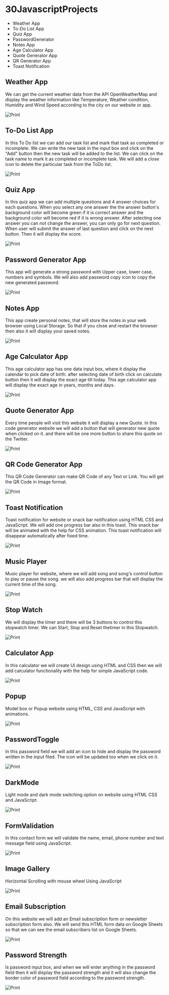 # 30JavascriptProjects

- Weather App
- To-Do List App
- Quiz App
- PasswordGenerator
- Notes App
- Age Calculator App
- Quote Generator App
- QR Generator App
- Toast Notification

## Weather App

We can get the current weather data from the API OpenWeatherMap and display the weather information like Temperature, Weather condition, Humidity and Wind Speed according to the city on our website or app.

![Print](./01-WeatherApp/images/Captura.png)

## To-Do List App

In this To Do list we can add our task list and mark that task as completed or incomplete. We can write the new task in the input box and click on the "Add" button then the new task will be added to the list.
We can click on the task name to mark it as completed or incomplete task. We will add a close icon to delete the particular task from the ToDo list.

![Print](./02-ToDoList/images/Captura.png)

## Quiz App

In this quiz app we can add multiple questions and 4 answer choices for each questions. When you select any one answer the the answer button's background color will become green if it is correct answer and the background color will become red if it is wrong answer.
After selecting one answer you can not change the answer, you can only go for next question.
When user will submit the answer of last question and click on the next button. Then it will display the score.

![Print](./03-QuizApp/images/Camptura.png)

## Password Generator App

This app will generate a strong password with Upper case, lower case, numbers and symbols. We will also add password copy icon to copy the new generated password.

![Print](./04-PasswordGenerator/images/Captura.png)

## Notes App

This app create personal notes, that will store the notes in your web browser using Local Storage. So that if you close and restart the browser then also it will display your saved notes.

![Print](./05-NotesApp/images/Captura.png)

## Age Calculator App

This age calculator app has one data input box, where it display the calendar to pick date of birth. after selecting date of birth click on calculate button then it will display the exact age till today. This age calculator app will display the exact age in years, months and days.

![Print](./06-AgeCalculatorApp/images/Captura.png)

## Quote Generator App

Every time people will visit this website it will display a new Quote. In this code generator website we will add a button that will generator new quote when clicked on it. and there will be one more button to share this quote on the Twitter.

![Print](./07-QuoteGeneratorApp/images/Captura.png)

## QR Code Generator App

This QR Code Generator can make QR Code of any Text or Link. You will get the QR Code in Image format.

![Print](./08-QrGeneratorApp/images/Captura.png)

## Toast Notification

Toast notification for website or snack bar notification using HTML CSS and JavaScript. We will add one progress bar also in this toast. This snack bar will be animated with the help for CSS animation. This toast notification will disappear automatically after fixed time.

![Print](./09-ToastNotification/images/Captura.png)

## Music Player

Music player for website, where we will add song and song's control button to play or pause the song. we will also add progress bar that will display the current time of the song.

![Print](./10-MusicPlayer/images/Captura.png)

## Stop Watch

We will display the timer and there will be 3 buttons to control this stopwatch timer. We can Start, Stop and Reset thetimer in this Stopwatch.

![Print](./11-StopWatch/images/Captura.png)

## Calculator App

In this calculator we will create UI design using HTML and CSS then we will add calculator functionality with the help for simple JavaScript code.

![Print](./12-CalculatorApp/images/Captura.png)

## Popup

Model box or Popup website using HTML, CSS and JavaScript with animations.

![Print](./13-Popup/images/Captura.png)

## PasswordToggle

In this password field we will add an icon to hide and display the password written in the input filed. The icon will be updated too when we click on it.

![Print](./14-PasswordToggle/images/Captura.png)

## DarkMode

Light mode and dark mode switching option on website using HTML CSS and JavaScript.

![Print](./15-DarkMode/images/Captura.png)

## FormValidation

In this contact form we will validate the name, email, phone number and text message field using JavaScript.

![Print](./16-FormValidation/images/Captura.png)

## Image Gallery

Horizontal Scrolling with mouse wheel Using JavaScript

![Print](./17-ImageGallery/images/Captura.png)

## Email Subscription

On this website we will add an Email subscription form or newsletter subscription form also. We will send this HTML form data on Google Sheets so that we can see the email subscribers list on Google Sheets.

![Print](./18-EmailSubscription/images/Captura.png)

## Password Strength

Is password input box, and when we will enter anything in the password field then it will display the password strength and it will also change the border color of password field according to the password strength.

![Print](./19-PasswordStrength/images/Captura.png)
